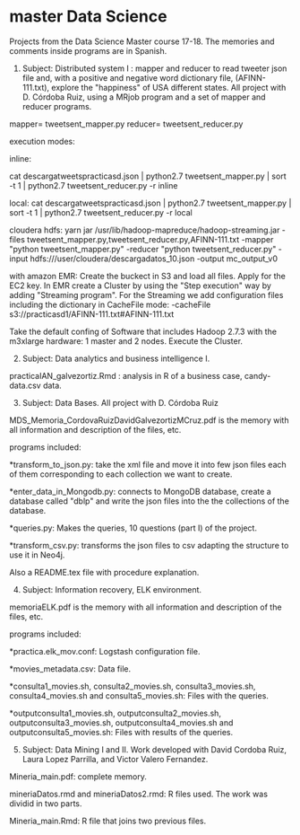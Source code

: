 # master Data Science
Projects from the Data Science Master course 17-18. The memories and comments inside programs are in Spanish.

1) Subject: Distributed system I : mapper and reducer to read tweeter json file and, with a positive and negative word dictionary file, (AFINN-111.txt), explore the "happiness" of USA different states.
All project with D. Córdoba Ruiz, using a MRjob program and a set of mapper and reducer programs.

mapper= tweetsent_mapper.py
reducer= tweetsent_reducer.py

execution modes:

inline:

cat descargatweetspracticasd.json | python2.7
tweetsent_mapper.py | sort -t 1 | python2.7 tweetsent_reducer.py -r inline

local:
cat descargatweetspracticasd.json | python2.7
tweetsent_mapper.py | sort -t 1 | python2.7 tweetsent_reducer.py -r local

cloudera hdfs:
yarn jar /usr/lib/hadoop-mapreduce/hadoop-streaming.jar
-files tweetsent_mapper.py,tweetsent_reducer.py,AFINN-111.txt
-mapper "python tweetsent_mapper.py" -reducer "python tweetsent_reducer.py"
-input hdfs:///user/cloudera/descargadatos_10.json -output mc_output_v0


with amazon EMR:
Create the buckect in S3 and load all files. Apply for the EC2 key. In
EMR create a Cluster by using the "Step execution" way by adding "Streaming program".
For the Streaming we add configuration files including the dictionary in CacheFile mode:
-cacheFile
s3://practicasd1/AFINN-111.txt#AFINN-111.txt

Take the default confing of Software that includes Hadoop 2.7.3 with the
 m3xlarge hardware: 1 master and 2 nodes. Execute the Cluster.

2) Subject: Data analytics and business intelligence I.

 practicaIAN_galvezortiz.Rmd : analysis in R of a business case, candy-data.csv data.

3) Subject: Data Bases. All project with D. Córdoba Ruiz

MDS_Memoria_CordovaRuizDavidGalvezortizMCruz.pdf is the memory with all information and description of the files, etc. 

programs included:

 *transform_to_json.py: take the xml file and move it into few json files each of them corresponding to each collection we want to create. 
 
 *enter_data_in_Mongodb.py: connects to MongoDB database, create a database called "dblp" and write the json files into the the collections of the database.
 
 *queries.py: Makes the queries, 10 questions (part I) of the project. 
 
 *transform_csv.py: transforms the json files to csv adapting the structure to use it in Neo4j.
 
 Also a README.tex file with procedure explanation.

4) Subject: Information recovery, ELK environment.

memoriaELK.pdf is the memory with all information and description of the files, etc.

programs included:

 *practica.elk_mov.conf: Logstash configuration file.
 
 *movies_metadata.csv: Data file.
 
 *consulta1_movies.sh, consulta2_movies.sh, consulta3_movies.sh, consulta4_movies.sh and consulta5_movies.sh: Files with the queries.
 
 *outputconsulta1_movies.sh, outputconsulta2_movies.sh, outputconsulta3_movies.sh, outputconsulta4_movies.sh and outputconsulta5_movies.sh: Files with results of the queries. 
 
 5) Subject: Data Mining I and II. Work developed with David Cordoba Ruiz, Laura Lopez Parrilla, and Victor Valero Fernandez.

 
 Mineria_main.pdf: complete memory. 
 
 mineriaDatos.rmd and mineriaDatos2.rmd: R files used. The work was dividid in two parts.
 
 Mineria_main.Rmd: R file that joins two previous files.
 

